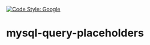 [![Code Style: Google](https://img.shields.io/badge/code%20style-google-blueviolet.svg)](https://github.com/google/gts)

# mysql-query-placeholders
